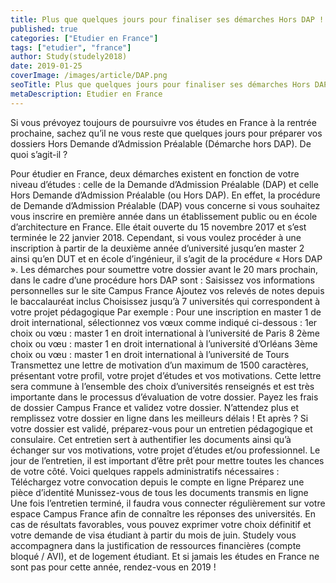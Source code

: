 ```yaml
---
title: Plus que quelques jours pour finaliser ses démarches Hors DAP !
published: true
categories: ["Etudier en France"]
tags: ["etudier", "france"]
author: Study(studely2018)
date: 2019-01-25
coverImage: /images/article/DAP.png
seoTitle: Plus que quelques jours pour finaliser ses démarches Hors DAP
metaDescription: Etudier en France
---
```


Si vous prévoyez toujours de poursuivre vos études en France à la rentrée prochaine, sachez qu’il ne vous reste que quelques jours pour préparer vos dossiers Hors Demande d’Admission Préalable (Démarche hors DAP). De quoi s’agit-il ?

Pour étudier en France, deux démarches existent en fonction de votre niveau d’études : celle de la Demande d’Admission Préalable (DAP) et celle Hors Demande d’Admission Préalable (ou Hors DAP). En effet, la procédure de Demande d’Admission Préalable (DAP) vous concerne si vous souhaitez vous inscrire en première année dans un établissement public ou en école d’architecture en France. Elle était ouverte du 15 novembre 2017 et s’est terminée le 22 janvier 2018. Cependant, si vous voulez procéder à une inscription à partir de la deuxième année d’université jusqu’en master 2 ainsi qu’en DUT et en école d’ingénieur, il s’agit de la procédure « Hors DAP ». Les démarches pour soumettre votre dossier avant le 20 mars prochain, dans le cadre d’une procédure hors DAP sont : Saisissez vos informations personnelles sur le site Campus France Ajoutez vos relevés de notes depuis le baccalauréat inclus Choisissez jusqu’à 7 universités qui correspondent à votre projet pédagogique Par exemple : Pour une inscription en master 1 de droit international, sélectionnez vos vœux comme indiqué ci-dessous : 1er choix ou vœu : master 1 en droit international à l’université de Paris 8 2ème choix ou vœu : master 1 en droit international à l’université d’Orléans 3ème choix ou vœu : master 1 en droit international à l’université de Tours Transmettez une lettre de motivation d’un maximum de 1500 caractères, présentant votre profil, votre projet d’études et vos motivations. Cette lettre sera commune à l’ensemble des choix d’universités renseignés et est très importante dans le processus d’évaluation de votre dossier. Payez les frais de dossier Campus France et validez votre dossier. N’attendez plus et remplissez votre dossier en ligne dans les meilleurs délais ! Et après ? Si votre dossier est validé, préparez-vous pour un entretien pédagogique et consulaire. Cet entretien sert à authentifier les documents ainsi qu’à échanger sur vos motivations, votre projet d’études et/ou professionnel. Le jour de l’entretien, il est important d’être prêt pour mettre toutes les chances de votre côté. Voici quelques rappels administratifs nécessaires : Téléchargez votre convocation depuis le compte en ligne Préparez une pièce d’identité Munissez-vous de tous les documents transmis en ligne Une fois l’entretien terminé, il faudra vous connecter régulièrement sur votre espace Campus France afin de connaître les réponses des universités. En cas de résultats favorables, vous pouvez exprimer votre choix définitif et votre demande de visa étudiant à partir du mois de juin. Studely vous accompagnera dans la justification de ressources financières (compte bloqué / AVI), et de logement étudiant. Et si jamais les études en France ne sont pas pour cette année, rendez-vous en 2019 !
